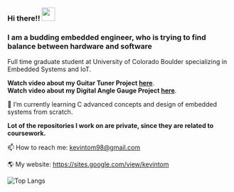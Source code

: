 ### Hi there!! <img src="https://raw.githubusercontent.com/MartinHeinz/MartinHeinz/master/wave.gif" width="30px">

### I am a budding embedded engineer, who is trying to find balance between hardware and software

Full time graduate student at University of Colorado Boulder specializing in Embedded Systems and IoT.

**Watch video about my Guitar Tuner Project [here](https://drive.google.com/file/d/12fesfPlrtZkJAoxgFAYbVmgJYgYGukvr/view?usp=sharing)**.  
**Watch video about my Digital Angle Gauge Project [here](https://drive.google.com/file/d/1oIr_fNSRlbOBn8hfRs_yd6o9VZI9CJ8w/view?usp=sharing)**. 

🌱 I’m currently learning C advanced concepts and design of embedded systems from scratch.  


**Lot of the repositories I work on are private, since they are related to coursework.**



📫 How to reach me: kevintom98@gmail.com

🌎 My website: https://sites.google.com/view/kevintom

![Top Langs](https://github-readme-stats.vercel.app/api/top-langs/?username=kevintom98&layout=compact)
